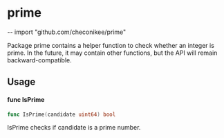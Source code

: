 # prime
--
    import "github.com/checonikee/prime"

Package prime contains a helper function to check whether an integer is prime.
In the future, it may contain other functions, but the API will remain
backward-compatible.

## Usage

#### func  IsPrime

```go
func IsPrime(candidate uint64) bool
```
IsPrime checks if candidate is a prime number.

